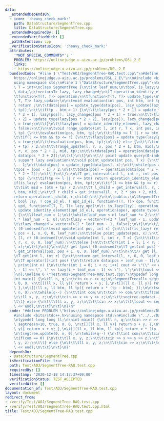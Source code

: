 ```yaml
---
data:
  _extendedDependsOn:
  - icon: ':heavy_check_mark:'
    path: DataStructure/SegmentTree.cpp
    title: DataStructure/SegmentTree.cpp
  _extendedRequiredBy: []
  _extendedVerifiedWith: []
  _pathExtension: cpp
  _verificationStatusIcon: ':heavy_check_mark:'
  attributes:
    '*NOT_SPECIAL_COMMENTS*': ''
    PROBLEM: https://onlinejudge.u-aizu.ac.jp/problems/DSL_2_E
    links:
    - https://onlinejudge.u-aizu.ac.jp/problems/DSL_2_E
  bundledCode: "#line 1 \"Test/AOJ/SegmentTree-RAQ.test.cpp\"\n#define PROBLEM \"\
    https://onlinejudge.u-aizu.ac.jp/problems/DSL_2_E\"\n\n#include <bits/stdc++.h>\n\
    using namespace std;\n#line 1 \"DataStructure/SegmentTree.cpp\"\ntemplate <class\
    \ T = int>\nclass SegmentTree {\n\tint leaf_num;\n\tbool is_lazy;\n\tvector<T>\
    \ data;\n\tvector<T> lazy, lazy_changed;\n\tT operation_identity_element, update_identity_element;\n\
    \tfunction<T(T, T)> operation;\n\tfunction<T(T, T)> update_type;\n\tfunction<T(T,\
    \ T, T)> lazy_update;\n\n\tvoid evaluation(int pos, int btm, int tp) {\n\t\tif(!lazy_changed[pos])\
    \ return ;\n\t\tdata[pos] = update_type(data[pos], lazy_update(lazy[pos], btm,\
    \ tp));\n\t\tif(tp - btm > 1) {\n\t\t\tlazy[pos * 2 + 1] = update_type(lazy[pos\
    \ * 2 + 1], lazy[pos]), lazy_changed[pos * 2 + 1] = true;\n\t\t\tlazy[pos * 2\
    \ + 2] = update_type(lazy[pos * 2 + 2], lazy[pos]), lazy_changed[pos * 2 + 2]\
    \ = true;\n\t\t}\n\t\tlazy[pos] = update_identity_element, lazy_changed[pos] =\
    \ false;\n\t}\n\n\tvoid range_update(int l, int r, T x, int pos, int btm, int\
    \ tp) {\n\t\tevaluation(pos, btm, tp);\n\t\tif(tp <= l || r <= btm) return ;\n\
    \t\tif(l <= btm && tp <= r) {\n\t\t\tlazy[pos] = update_type(lazy[pos], x), lazy_changed[pos]\
    \ = true;\n\t\t\tevaluation(pos, btm, tp);\n\t\t} else {\n\t\t\tint mid = (btm\
    \ + tp) / 2;\n\t\t\trange_update(l, r, x, pos * 2 + 1, btm, mid);\n\t\t\trange_update(l,\
    \ r, x, pos * 2 + 2, mid, tp);\n\t\t\tdata[pos] = operation(data[pos * 2 + 1],\
    \ data[pos * 2 + 2]);\n\t\t}\n\t}\n\n\t// point update query(0-indexed) : not\
    \ support lazy evaluation\n\tvoid point_update(int pos, T x) {\n\t\tpos += leaf_num\
    \ - 1;\n\t\tdata[pos] = update_type(data[pos], x);\n\t\twhile(pos > 0) {\n\t\t\
    \tpos = (pos - 1) / 2;\n\t\t\tdata[pos] = operation(data[pos * 2 + 1], data[pos\
    \ * 2 + 2]);\n\t\t}\n\t}\n\n\tT get_interval(int l, int r, int pos, int btm, int\
    \ tp) {\n\t\tif(tp <= l || r <= btm) return operation_identity_element;\n\t\t\
    if(is_lazy) evaluation(pos, btm, tp);\n\t\tif(l <= btm && tp <= r) return data[pos];\n\
    \t\tint mid = (btm + tp) / 2;\n\t\tT l_child = get_interval(l, r, 2 * pos + 1,\
    \ btm, mid);\n\t\tT r_child = get_interval(l, r, 2 * pos + 2, mid, tp);\n\t\t\
    return operation(l_child, r_child);\n\t}\n\n\tpublic:\n\tSegmentTree(size_t n,\
    \ bool lzy, T ope_id_el, T upd_id_el, function<T(T, T)> ope, function<T(T, T)>\
    \ upd, function<T(T, T, T)> lazy_upd)\n\t: is_lazy(lzy), operation_identity_element(ope_id_el),\
    \ update_identity_element(upd_id_el), operation(ope), update_type(upd), lazy_update(lazy_upd)\
    \ {\n\t\tleaf_num = 1;\n\t\twhile(leaf_num < n) leaf_num *= 2;\n\t\tdata = vector<T>(2\
    \ * leaf_num - 1, 0);\n\t\tlazy = vector<T>(2 * leaf_num - 1, update_identity_element);\n\
    \t\tlazy_changed = vector<T>(2 * leaf_num - 1, false);\n\t}\n\n\t// update [pos]\
    \ (0-indexed)\n\tvoid update(int pos, int x) {\n\t\tif(is_lazy) return range_update(pos,\
    \ pos + 1, x, 0, 0, leaf_num);\n\t\telse point_update(pos, x);\n\t}\n\n\t// update\
    \ [l, r) (0-indexed)\n\tvoid update(int l, int r, T x) {\n\t\tif(is_lazy) range_update(l,\
    \ r, x, 0, 0, leaf_num);\n\t\telse {\n\t\t\tfor(int i = l; i < r; i++) point_update(i,\
    \ x);\n\t\t}\n\t}\n\n\t// get [pos] (0-indexed)\n\tT get(int pos) {\n\t\treturn\
    \ get_interval(pos, pos + 1, 0, 0, leaf_num);\n\t}\n\n\t// get [l, r) (0-indexed)\n\
    \tT get(int l, int r) {\n\t\treturn get_interval(l, r, 0, 0, leaf_num);\n\t}\n\
    \n\tT operator[](int pos) {\n\t\treturn data[pos + leaf_num - 1];\n\t}\n\n\tvoid\
    \ print(int n) {\n\t\tfor(int i = 0; i < n; i++) cout << \"(\" << data[i + leaf_num\
    \ - 1] << \", \" << lazy[i + leaf_num - 1] << \"), \";\n\t\tcout << endl;\n\t\
    }\n};\n#line 6 \"Test/AOJ/SegmentTree-RAQ.test.cpp\"\ntypedef long long ll;\n\n\
    int main() {\n\tll n, q;\n\tcin >> n >> q;\n\tSegmentTree<ll> segtree(n+10, true,\
    \ 0, 0, \n\t[](ll x, ll y){ return x + y; },\n\t[](ll x, ll y){ return x + y;\
    \ },\n\t[](ll x, ll btm, ll tp){ return x * (tp - btm); });\n\n\tsegtree.update(0,\
    \ n, 0);\n\twhile(q--) {\n\t\tint com;\n\t\tcin >> com;\n\t\tif(com == 0) {\n\t\
    \t\tll x, y, z;\n\t\t\tcin >> x >> y >> z;\n\t\t\tsegtree.update(--x, y, z);\n\
    \t\t} else {\n\t\t\tll x, y, z;\n\t\t\tcin >> x;\n\t\t\tcout << segtree.get(--x)\
    \ << endl;\n\t\t}\n\t}\n}\n"
  code: "#define PROBLEM \"https://onlinejudge.u-aizu.ac.jp/problems/DSL_2_E\"\n\n\
    #include <bits/stdc++.h>\nusing namespace std;\n#include \"../../DataStructure/SegmentTree.cpp\"\
    \ntypedef long long ll;\n\nint main() {\n\tll n, q;\n\tcin >> n >> q;\n\tSegmentTree<ll>\
    \ segtree(n+10, true, 0, 0, \n\t[](ll x, ll y){ return x + y; },\n\t[](ll x, ll\
    \ y){ return x + y; },\n\t[](ll x, ll btm, ll tp){ return x * (tp - btm); });\n\
    \n\tsegtree.update(0, n, 0);\n\twhile(q--) {\n\t\tint com;\n\t\tcin >> com;\n\t\
    \tif(com == 0) {\n\t\t\tll x, y, z;\n\t\t\tcin >> x >> y >> z;\n\t\t\tsegtree.update(--x,\
    \ y, z);\n\t\t} else {\n\t\t\tll x, y, z;\n\t\t\tcin >> x;\n\t\t\tcout << segtree.get(--x)\
    \ << endl;\n\t\t}\n\t}\n}"
  dependsOn:
  - DataStructure/SegmentTree.cpp
  isVerificationFile: true
  path: Test/AOJ/SegmentTree-RAQ.test.cpp
  requiredBy: []
  timestamp: '2020-12-18 14:17:37+09:00'
  verificationStatus: TEST_ACCEPTED
  verifiedWith: []
documentation_of: Test/AOJ/SegmentTree-RAQ.test.cpp
layout: document
redirect_from:
- /verify/Test/AOJ/SegmentTree-RAQ.test.cpp
- /verify/Test/AOJ/SegmentTree-RAQ.test.cpp.html
title: Test/AOJ/SegmentTree-RAQ.test.cpp
---
```

